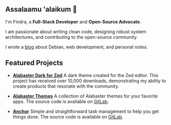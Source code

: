 ## Assalaamu 'alaikum 👋

I'm Findra, a **Full-Stack Developer** and **Open-Source Advocate**.

I am passionate about writing clean code, designing robust system architectures, and contributing to the open-source community.

I wrote a [blog](https://findrakecil.dev/blog) about Debian, web development, and personal notes.

## **Featured Projects**

* **[Alabaster Dark for Zed](https://zed.dev/extensions/alabaster-dark)**
A dark theme created for the Zed editor. This project has received over 10,000 downloads, demonstrating my ability to create products that resonate with the community.

* **[Alabaster Themes](https://alabaster-themes.pages.dev)**
A collection of Alabaster themes for your favorite apps. The source code is available on [GitLab](https://gitlab.com/findrakecil/alabaster-themes).

* **[Anchor](https://anchor.findrakecil.dev)**
Simple and straightforward task management to help you get things done. The source code is available on [GitLab](https://gitlab.com/findrakecil/anchor).
